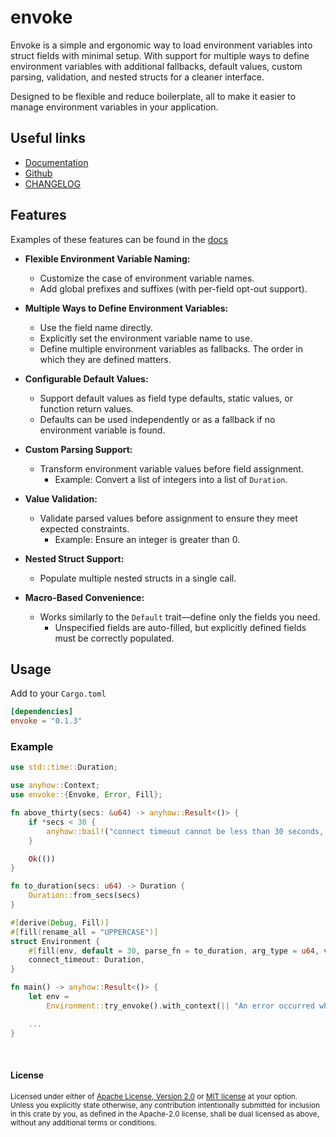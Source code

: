# envoke

Envoke is a simple and ergonomic way to load environment variables into struct fields with minimal setup. With support for multiple ways to define environment variables with additional fallbacks, default values, custom parsing, validation, and nested structs for a cleaner interface.

Designed to be flexible and reduce boilerplate, all to make it easier to manage environment variables in your application.


## Useful links
- [Documentation](https://docs.rs/envoke)
- [Github](https://github.com/sbr075/envoke-rs)
- [CHANGELOG](https://github.com/sbr075/envoke-rs/blob/main/CHANGELOG.md)

## Features

Examples of these features can be found in the [docs](https://docs.rs/envoke)

- **Flexible Environment Variable Naming:**  
  - Customize the case of environment variable names.  
  - Add global prefixes and suffixes (with per-field opt-out support).  

- **Multiple Ways to Define Environment Variables:**  
  - Use the field name directly.  
  - Explicitly set the environment variable name to use.  
  - Define multiple environment variables as fallbacks. The order in which they are defined matters.  

- **Configurable Default Values:**  
  - Support default values as field type defaults, static values, or function return values.  
  - Defaults can be used independently or as a fallback if no environment variable is found.  

- **Custom Parsing Support:**  
  - Transform environment variable values before field assignment.  
    - Example: Convert a list of integers into a list of `Duration`.  

- **Value Validation:**  
  - Validate parsed values before assignment to ensure they meet expected constraints.  
    - Example: Ensure an integer is greater than 0.  

- **Nested Struct Support:**  
  - Populate multiple nested structs in a single call.  

- **Macro-Based Convenience:**  
  - Works similarly to the `Default` trait—define only the fields you need.  
    - Unspecified fields are auto-filled, but explicitly defined fields must be correctly populated.  


## Usage
Add to your `Cargo.toml`
```toml
[dependencies]
envoke = "0.1.3"
```

### Example

```rust
use std::time::Duration;

use anyhow::Context;
use envoke::{Envoke, Error, Fill};

fn above_thirty(secs: &u64) -> anyhow::Result<()> {
    if *secs < 30 {
        anyhow::bail!("connect timeout cannot be less than 30 seconds, found {secs} second(s)")
    }

    Ok(())
}

fn to_duration(secs: u64) -> Duration {
    Duration::from_secs(secs)
}

#[derive(Debug, Fill)]
#[fill(rename_all = "UPPERCASE")]
struct Environment {
    #[fill(env, default = 30, parse_fn = to_duration, arg_type = u64, validate_fn(before = above_thirty))]
    connect_timeout: Duration,
}

fn main() -> anyhow::Result<()> {
    let env =
        Environment::try_envoke().with_context(|| "An error occurred while loading environment");

    ...
}
```

</br>

#### License

<sup>
Licensed under either of <a href="LICENSE-APACHE">Apache License, Version
2.0</a> or <a href="LICENSE-MIT">MIT license</a> at your option.
</sup>

</br>

<sub>
Unless you explicitly state otherwise, any contribution intentionally submitted for inclusion in this crate by you, as defined in the Apache-2.0 license, shall be dual licensed as above, without any additional terms or conditions.
</sub>